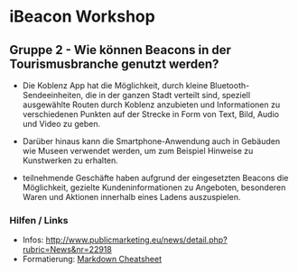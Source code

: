 # iBeacon Workshop

## Gruppe 2 - Wie können Beacons in der Tourismusbranche genutzt werden?


* Die Koblenz App hat die Möglichkeit, durch kleine Bluetooth-Sendeeinheiten, die in der ganzen Stadt verteilt sind, speziell ausgewählte Routen durch Koblenz anzubieten und Informationen zu verschiedenen Punkten auf der Strecke in Form von Text, Bild, Audio und Video zu geben.

* Darüber hinaus kann die Smartphone-Anwendung auch in Gebäuden wie Museen verwendet werden, um zum Beispiel Hinweise zu Kunstwerken zu erhalten.

* teilnehmende Geschäfte haben aufgrund der eingesetzten Beacons die Möglichkeit, gezielte Kundeninformationen zu Angeboten, besonderen Waren und Aktionen innerhalb eines Ladens auszuspielen.

### Hilfen / Links

* Infos: http://www.publicmarketing.eu/news/detail.php?rubric=News&nr=22918
* Formatierung: [Markdown Cheatsheet](https://github.com/adam-p/markdown-here/wiki/Markdown-Cheatsheet)



